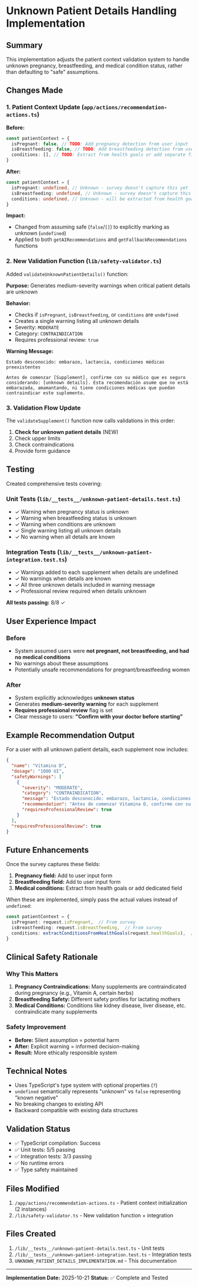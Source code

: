 # Unknown Patient Details Handling Implementation

## Summary

This implementation adjusts the patient context validation system to handle unknown pregnancy, breastfeeding, and medical condition status, rather than defaulting to "safe" assumptions.

## Changes Made

### 1. Patient Context Update (`app/actions/recommendation-actions.ts`)

**Before:**
```typescript
const patientContext = {
  isPregnant: false, // TODO: Add pregnancy detection from user input
  isBreastfeeding: false, // TODO: Add breastfeeding detection from user input
  conditions: [], // TODO: Extract from health goals or add separate field
}
```

**After:**
```typescript
const patientContext = {
  isPregnant: undefined, // Unknown - survey doesn't capture this yet
  isBreastfeeding: undefined, // Unknown - survey doesn't capture this yet
  conditions: undefined, // Unknown - will be extracted from health goals in future
}
```

**Impact:**
- Changed from assuming safe (`false`/`[]`) to explicitly marking as unknown (`undefined`)
- Applied to both `getAIRecommendations` and `getFallbackRecommendations` functions

### 2. New Validation Function (`lib/safety-validator.ts`)

Added `validateUnknownPatientDetails()` function:

**Purpose:** Generates medium-severity warnings when critical patient details are unknown

**Behavior:**
- Checks if `isPregnant`, `isBreastfeeding`, or `conditions` are `undefined`
- Creates a single warning listing all unknown details
- Severity: `MODERATE`
- Category: `CONTRAINDICATION`
- Requires professional review: `true`

**Warning Message:**
```
Estado desconocido: embarazo, lactancia, condiciones médicas preexistentes

Antes de comenzar [Supplement], confirme con su médico que es seguro
considerando: [unknown details]. Esta recomendación asume que no está
embarazada, amamantando, ni tiene condiciones médicas que puedan
contraindicar este suplemento.
```

### 3. Validation Flow Update

The `validateSupplement()` function now calls validations in this order:

1. **Check for unknown patient details** (NEW)
2. Check upper limits
3. Check contraindications
4. Provide form guidance

## Testing

Created comprehensive tests covering:

### Unit Tests (`lib/__tests__/unknown-patient-details.test.ts`)
- ✓ Warning when pregnancy status is unknown
- ✓ Warning when breastfeeding status is unknown
- ✓ Warning when conditions are unknown
- ✓ Single warning listing all unknown details
- ✓ No warning when all details are known

### Integration Tests (`lib/__tests__/unknown-patient-integration.test.ts`)
- ✓ Warnings added to each supplement when details are undefined
- ✓ No warnings when details are known
- ✓ All three unknown details included in warning message
- ✓ Professional review required when details unknown

**All tests passing:** 8/8 ✓

## User Experience Impact

### Before
- System assumed users were **not pregnant, not breastfeeding, and had no medical conditions**
- No warnings about these assumptions
- Potentially unsafe recommendations for pregnant/breastfeeding women

### After
- System explicitly acknowledges **unknown status**
- Generates **medium-severity warning** for each supplement
- **Requires professional review** flag is set
- Clear message to users: **"Confirm with your doctor before starting"**

## Example Recommendation Output

For a user with all unknown patient details, each supplement now includes:

```json
{
  "name": "Vitamina D",
  "dosage": "1000 UI",
  "safetyWarnings": [
    {
      "severity": "MODERATE",
      "category": "CONTRAINDICATION",
      "message": "Estado desconocido: embarazo, lactancia, condiciones médicas preexistentes",
      "recommendation": "Antes de comenzar Vitamina D, confirme con su médico...",
      "requiresProfessionalReview": true
    }
  ],
  "requiresProfessionalReview": true
}
```

## Future Enhancements

Once the survey captures these fields:

1. **Pregnancy field:** Add to user input form
2. **Breastfeeding field:** Add to user input form
3. **Medical conditions:** Extract from health goals or add dedicated field

When these are implemented, simply pass the actual values instead of `undefined`:

```typescript
const patientContext = {
  isPregnant: request.isPregnant,  // From survey
  isBreastfeeding: request.isBreastfeeding,  // From survey
  conditions: extractConditionsFromHealthGoals(request.healthGoals),  // Parsed
}
```

## Clinical Safety Rationale

### Why This Matters

1. **Pregnancy Contraindications:** Many supplements are contraindicated during pregnancy (e.g., Vitamin A, certain herbs)
2. **Breastfeeding Safety:** Different safety profiles for lactating mothers
3. **Medical Conditions:** Conditions like kidney disease, liver disease, etc. contraindicate many supplements

### Safety Improvement

- **Before:** Silent assumption = potential harm
- **After:** Explicit warning = informed decision-making
- **Result:** More ethically responsible system

## Technical Notes

- Uses TypeScript's type system with optional properties (`?`)
- `undefined` semantically represents "unknown" vs `false` representing "known negative"
- No breaking changes to existing API
- Backward compatible with existing data structures

## Validation Status

- ✅ TypeScript compilation: Success
- ✅ Unit tests: 5/5 passing
- ✅ Integration tests: 3/3 passing
- ✅ No runtime errors
- ✅ Type safety maintained

## Files Modified

1. `/app/actions/recommendation-actions.ts` - Patient context initialization (2 instances)
2. `/lib/safety-validator.ts` - New validation function + integration

## Files Created

1. `/lib/__tests__/unknown-patient-details.test.ts` - Unit tests
2. `/lib/__tests__/unknown-patient-integration.test.ts` - Integration tests
3. `UNKNOWN_PATIENT_DETAILS_IMPLEMENTATION.md` - This documentation

---

**Implementation Date:** 2025-10-21
**Status:** ✅ Complete and Tested
